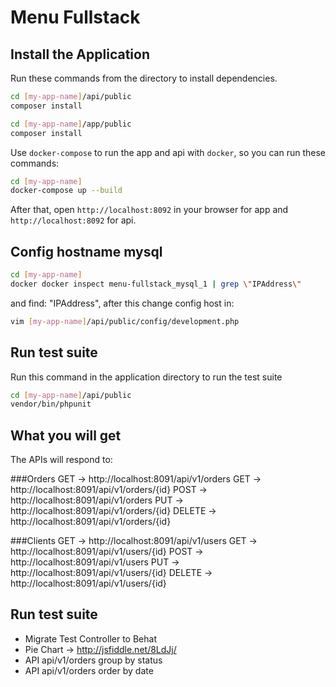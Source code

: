 # Menu Fullstack

## Install the Application

Run these commands from the directory to install dependencies.
```bash
cd [my-app-name]/api/public
composer install

cd [my-app-name]/app/public
composer install
```


Use `docker-compose` to run the app and api with `docker`, so you can run these commands:
```bash
cd [my-app-name]
docker-compose up --build
```

After that, open `http://localhost:8092` in your browser for app and `http://localhost:8092` for api.

## Config hostname mysql
```bash
cd [my-app-name]
docker docker inspect menu-fullstack_mysql_1 | grep \"IPAddress\"
```
and find: "IPAddress", after this change config host in:
```bash
vim [my-app-name]/api/public/config/development.php
```

## Run test suite
Run this command in the application directory to run the test suite 

```bash
cd [my-app-name]/api/public
vendor/bin/phpunit
```

## What you will get
The APIs will respond to:

###Orders
GET  ->   http://localhost:8091/api/v1/orders
GET  ->   http://localhost:8091/api/v1/orders/{id}
POST ->   http://localhost:8091/api/v1/orders
PUT ->   http://localhost:8091/api/v1/orders/{id}
DELETE -> http://localhost:8091/api/v1/orders/{id}

###Clients
GET  ->   http://localhost:8091/api/v1/users
GET  ->   http://localhost:8091/api/v1/users/{id}
POST ->   http://localhost:8091/api/v1/users
PUT ->   http://localhost:8091/api/v1/users/{id}
DELETE -> http://localhost:8091/api/v1/users/{id}

## Run test suite
 - Migrate Test Controller to Behat
 - Pie Chart -> http://jsfiddle.net/8LdJj/
 - API api/v1/orders group by status
 - API api/v1/orders order by date